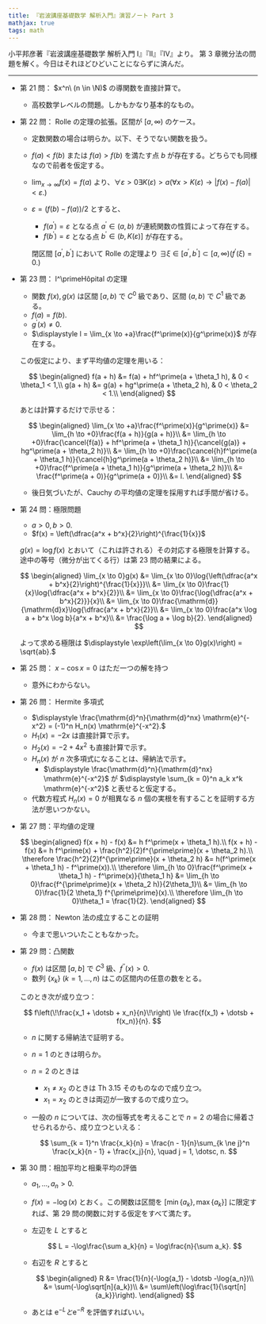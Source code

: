 ```yaml
---
title: 『岩波講座基礎数学 解析入門』演習ノート Part 3
mathjax: true
tags: math
---
```


小平邦彦著『岩波講座基礎数学 解析入門 I』『II』『IV』より。
第 3 章微分法の問題を解く。今日はそれほどひどいことにならずに済んだ。

----

* 第 21 問： $x^n\ (n \in \N)$ の導関数を直接計算で。
  * 高校数学レベルの問題。しかもかなり基本的なもの。
* 第 22 問： Rolle の定理の拡張。区間が ${[a, \infty)}$ のケース。
  * 定数関数の場合は明らか。以下、そうでない関数を扱う。
  * $f(a) < f(b)$ または $f(a) > f(b)$ を満たす点 $b$ が存在する。どちらでも同様なので前者を仮定する。
  * $\displaystyle \lim_{x \to \infty}f(x) = f(a)$ より、$\forall \varepsilon > 0 \exists K(\varepsilon) > a (\forall x > K(\varepsilon) \rightarrow \lvert f(x) - f(a)\rvert < \varepsilon.)$
  * $\varepsilon = (f(b) - f(a))/2$ とすると、
    * $f(a^\prime) = \varepsilon$ となる点 $a^\prime \in (a, b)$ が連続関数の性質によって存在する。
    * $f(b^\prime) = \varepsilon$ となる点 $b^\prime \in {(b, K(\varepsilon)]}$ が存在する。

    閉区間 ${[a^\prime, b^\prime]}$ において Rolle の定理より $\exists \xi \in {[a^\prime, b^\prime]} \subset [a, \infty) (f^\prime(\xi) = 0.)$
* 第 23 問： l^\primeHôpital の定理
  * 関数 $f(x), g(x)$ は区間 ${[a, b)}$ で $C^0$ 級であり、区間 $(a, b)$ で $C^1$ 級である。
  * $f(a) = f(b).$
  * $g^\prime(x) \ne 0.$
  * $\displaystyle l = \lim_{x \to +a}\frac{f^\prime(x)}{g^\prime(x)}$ が存在する。

  この仮定により、まず平均値の定理を用いる：

  $$
  \begin{aligned}
  f(a + h) &= f(a) + hf^\prime(a + \theta_1 h), & 0 < \theta_1 < 1,\\
  g(a + h) &= g(a) + hg^\prime(a + \theta_2 h), & 0 < \theta_2 < 1.\\
  \end{aligned}
  $$

  あとは計算するだけで示せる：

  $$
  \begin{aligned}
  \lim_{x \to +a}\frac{f^\prime(x)}{g^\prime(x)}
  &= \lim_{h \to +0}\frac{f(a + h)}{g(a + h)}\\
  &= \lim_{h \to +0}\frac{\cancel{f(a)} + hf^\prime(a + \theta_1 h)}{\cancel{g(a)} + hg^\prime(a + \theta_2 h)}\\
  &= \lim_{h \to +0}\frac{\cancel{h}f^\prime(a + \theta_1 h)}{\cancel{h}g^\prime(a + \theta_2 h)}\\
  &= \lim_{h \to +0}\frac{f^\prime(a + \theta_1 h)}{g^\prime(a + \theta_2 h)}\\
  &= \frac{f^\prime(a + 0)}{g^\prime(a + 0)}\\
  &= l.
  \end{aligned}
  $$

  * 後日気づいたが、Cauchy の平均値の定理を採用すれば手間が省ける。
* 第 24 問：極限問題
  * $a > 0, b > 0.$
  * $f(x) = \left(\dfrac{a^x + b^x}{2}\right)^{\frac{1}{x}}$

  $g(x) = \log{f(x)}$ とおいて（これは許される）その対応する極限を計算する。
  途中の等号（微分が出てくる行）は第 23 問の結果による。

  $$
  \begin{aligned}
  \lim_{x \to 0}g(x)
  &= \lim_{x \to 0}\log{\left(\dfrac{a^x + b^x}{2}\right)^{\frac{1}{x}}}\\
  &= \lim_{x \to 0}\frac{1}{x}\log{\dfrac{a^x + b^x}{2}}\\
  &= \lim_{x \to 0}\frac{\log{\dfrac{a^x + b^x}{2}}}{x}\\
  &= \lim_{x \to 0}\frac{\mathrm{d}}{\mathrm{d}x}\log{\dfrac{a^x + b^x}{2}}\\
  &= \lim_{x \to 0}\frac{a^x \log a + b^x \log b}{a^x + b^x}\\
  &= \frac{\log a + \log b}{2}.
  \end{aligned}
  $$

  よって求める極限は $\displaystyle \exp\left(\lim_{x \to 0}g(x)\right) = \sqrt{ab}.$

* 第 25 問： $x - \cos{x} = 0$ はただ一つの解を持つ
  * 意外にわからない。
* 第 26 問： Hermite 多項式
  * $\displaystyle \frac{\mathrm{d}^n}{\mathrm{d}^nx} \mathrm{e}^{-x^2} = (-1)^n H_n(x) \mathrm{e}^{-x^2}.$
  * $H_1(x) = -2x$ は直接計算で示す。
  * $H_2(x) = -2 + 4x^2$ も直接計算で示す。
  * $H_n(x)$ が $n$ 次多項式になることは、帰納法で示す。
    * $\displaystyle \frac{\mathrm{d}^n}{\mathrm{d}^nx} \mathrm{e}^{-x^2}$ が $\displaystyle \sum_{k = 0}^n a_k x^k \mathrm{e}^{-x^2}$ と表せると仮定する。
  * 代数方程式 $H_n(x) = 0$ が相異なる $n$ 個の実根を有することを証明する方法が思いつかない。
* 第 27 問：平均値の定理

  $$
  \begin{aligned}
  f(x + h) - f(x) &= h f^\prime(x + \theta_1 h).\\
  f(x + h) - f(x) &= h f^\prime(x) + \frac{h^2}{2}f^{\prime\prime}(x + \theta_2 h).\\
  \therefore \frac{h^2}{2}f^{\prime\prime}(x + \theta_2 h) &= h(f^\prime(x + \theta_1 h) - f^\prime(x)).\\
  \therefore \lim_{h \to 0}\frac{f^\prime(x + \theta_1 h) - f^\prime(x)}{\theta_1 h}
  &= \lim_{h \to 0}\frac{f^{\prime\prime}(x + \theta_2 h)}{2\theta_1}\\
  &= \lim_{h \to 0}\frac{1}{2 \theta_1} f^{\prime\prime}(x).\\
  \therefore \lim_{h \to 0}\theta_1 = \frac{1}{2}.
  \end{aligned}
  $$

* 第 28 問： Newton 法の成立することの証明
  * 今まで思いついたこともなかった。
* 第 29 問：凸関数
  * $f(x)$ は区間 ${[a, b]}$ で $C^3$ 級、$f^{\prime\prime}(x) > 0.$
  * 数列 $\lbrace x_k\rbrace\ (k = 1, \dotsc, n)$ はこの区間内の任意の数をとる。

  このとき次が成り立つ：

  $$
  f\left(\!\frac{x_1 + \dotsb + x_n}{n}\!\right) \le \frac{f(x_1) + \dotsb + f(x_n)}{n}.
  $$

  * $n$ に関する帰納法で証明する。
  * $n = 1$ のときは明らか。
  * $n = 2$ のときは
    * $x_1 \ne x_2$ のときは Th 3.15 そのものなので成り立つ。
    * $x_1 = x_2$ のときは両辺が一致するので成り立つ。
  * 一般の $n$ については、次の恒等式を考えることで $n = 2$ の場合に帰着させられるから、成り立つといえる：

    $$
    \sum_{k = 1}^n \frac{x_k}{n} = \frac{n - 1}{n}\sum_{k \ne j}^n \frac{x_k}{n - 1} + \frac{x_j}{n},
    \quad j = 1, \dotsc, n.
    $$

* 第 30 問：相加平均と相乗平均の評価
  * $a_1, \dotsc, a_n > 0$.
  * $f(x) = -\log(x)$ とおく。この関数は区間を
    ${[\min\lbrace a_k\rbrace, \max\lbrace a_k\rbrace]}$ に限定すれば、第 29 問の関数に対する仮定をすべて満たす。
  * 左辺を $L$ とすると

    $$
    L = -\log\frac{\sum a_k}{n}
    = \log\frac{n}{\sum a_k}.
    $$

  * 右辺を $R$ とすると

    $$
    \begin{aligned}
    R &= \frac{1}{n}(-\log{a_1} - \dotsb -\log{a_n})\\
    &= \sum(-\log\sqrt[n]{a_k})\\
    &= \sum\left(\log\frac{1}{\sqrt[n]{a_k}}\right).
    \end{aligned}
    $$

  * あとは $\mathrm{e}^{-L} と \mathrm{e}^{-R}$ を評価すればいい。
